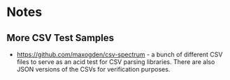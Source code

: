 # Notes


## More CSV Test Samples

- <https://github.com/maxogden/csv-spectrum> - a bunch of different CSV files to serve as an acid test for CSV parsing libraries. There are also JSON versions of the CSVs for verification purposes.
